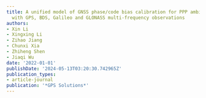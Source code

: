 ```yaml
---
title: A unified model of GNSS phase/code bias calibration for PPP ambiguity resolution
  with GPS, BDS, Galileo and GLONASS multi-frequency observations
authors:
- Xin Li
- Xingxing Li
- Zihao Jiang
- Chunxi Xia
- Zhiheng Shen
- Jiaqi Wu
date: '2022-01-01'
publishDate: '2024-05-13T03:20:30.742965Z'
publication_types:
- article-journal
publication: '*GPS Solutions*'
---
```

